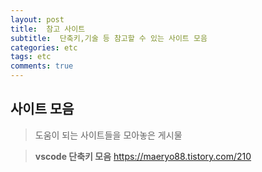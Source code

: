 ```yaml
---
layout: post
title:  참고 사이트
subtitle:  단축키,기술 등 참고할 수 있는 사이트 모음
categories: etc
tags: etc
comments: true
---
```

## 사이트 모음
>도움이 되는 사이트들을 모아놓은 게시물


>**vscode 단축키 모음**
>https://maeryo88.tistory.com/210
